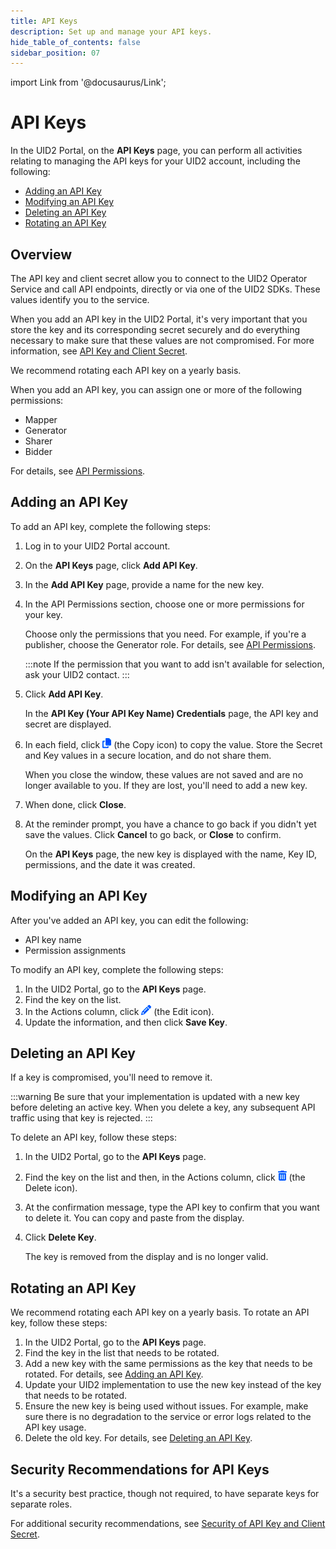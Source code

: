 ```yaml
---
title: API Keys
description: Set up and manage your API keys.
hide_table_of_contents: false
sidebar_position: 07
---
```


import Link from '@docusaurus/Link';

# API Keys

In the UID2 Portal, on the **API Keys** page, you can perform all activities relating to managing the API keys for your UID2 account, including the following:

- [Adding an API Key](#adding-an-api-key)
- [Modifying an API Key](#modifying-an-api-key)
- [Deleting an API Key](#deleting-an-api-key)
- [Rotating an API Key](#rotating-an-api-key)

## Overview

The API key and client secret allow you to connect to the UID2 Operator Service and call API endpoints, directly or via one of the UID2 SDKs. These values identify you to the service.

When you add an API key in the UID2 Portal, it's very important that you store the key and its corresponding secret securely and do everything necessary to make sure that these values are not compromised. For more information, see [API Key and Client Secret](../getting-started/gs-credentials.md#api-key-and-client-secret).

We recommend rotating each API key on a yearly basis. 

When you add an API key, you can assign one or more of the following permissions:

- Mapper
- Generator
- Sharer
- Bidder

For details, see [API Permissions](../getting-started/gs-permissions.md).

## Adding an API Key

To add an API key, complete the following steps:

1. Log in to your UID2 Portal account.
1. On the **API Keys** page, click **Add API Key**.
1. In the  **Add API Key** page, provide a name for the new key.
1. In the API Permissions section, choose one or more permissions for your key.

    Choose only the permissions that you need. For example, if you're a publisher, choose the Generator role. For details, see [API Permissions](../getting-started/gs-permissions.md).

    :::note
    If the permission that you want to add isn't available for selection, ask your UID2 contact.
    :::

1. Click **Add API Key**.

   In the **API Key (Your API Key Name) Credentials** page, the API key and secret are displayed.
   
1. In each field, click ![the Copy icon](images/icon-copy-solid.png) (the Copy icon) to copy the value. Store the Secret and Key values in a secure location, and do not share them.

   When you close the window, these values are not saved and are no longer available to you. If they are lost, you'll need to add a new key.

1. When done, click **Close**.

1. At the reminder prompt, you have a chance to go back if you didn't yet save the values. Click **Cancel** to go back, or **Close** to confirm.

   On the **API Keys** page, the new key is displayed with the name, Key ID, permissions, and the date it was created.

## Modifying an API Key

After you've added an API key, you can edit the following:

- API key name
- Permission assignments 

To modify an API key, complete the following steps:

1. In the UID2 Portal, go to the **API Keys** page.
1. Find the key on the list.
1. In the Actions column, click ![the Edit icon](images/icon-pencil-solid.png) (the Edit icon).
1. Update the information, and then click **Save Key**.

## Deleting an API Key

If a key is compromised, you'll need to remove it.

:::warning
Be sure that your implementation is updated with a new key before deleting an active key. When you delete a key, any subsequent API traffic using that key is rejected.
:::

To delete an API key, follow these steps:

1. In the UID2 Portal, go to the **API Keys** page.
1. Find the key on the list and then, in the Actions column, click ![the Delete icon](images/icon-trash-can-solid.png) (the Delete icon).
1. At the confirmation message, type the API key to confirm that you want to delete it. You can copy and paste from the display.
2. Click **Delete Key**.

   The key is removed from the display and is no longer valid.

## Rotating an API Key

We recommend rotating each API key on a yearly basis. To rotate an API key, follow these steps:

1. In the UID2 Portal, go to the **API Keys** page.
1. Find the key in the list that needs to be rotated.
1. Add a new key with the same permissions as the key that needs to be rotated. For details, see [Adding an API Key](#adding-an-api-key).
1. Update your UID2 implementation to use the new key instead of the key that needs to be rotated.
1. Ensure the new key is being used without issues. For example, make sure there is no degradation to the service or error logs related to the API key usage.
1. Delete the old key. For details, see [Deleting an API Key](#deleting-an-api-key).

## Security Recommendations for API Keys

It's a security best practice, though not required, to have separate keys for separate roles.

For additional security recommendations, see [Security of API Key and Client Secret](../getting-started/gs-credentials.md#security-of-api-key-and-client-secret).

<!-- In some instances, you might create API keys for one permission/role and then want to add a role to your account. For example, you might be an advertiser, but also want to operate as an inventory provider.

In this scenario, we recommend that you follow these best security practices:

- Your credentials should have the minimum permissions necessary to complete the specific task. Activities as an advertiser require the Mapper role; activities as an inventory provider require the Generator role.

- Best practice is to use different credentials in different contexts and for different use cases. For example, each app or service should use its own credentials.

These practices are standard measures to help ensure that, in case a service or app is compromised or credentials are leaked, any negative result is minimized.

These are guidelines, not rules. If you need to add a permission, you can modify an existing API key, but we recommend that you use separate keys for separate permission. -->
